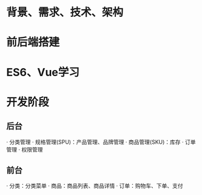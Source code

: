 # 背景、需求、技术、架构
# 前后端搭建
# ES6、Vue学习
# 开发阶段
## 后台
· 分类管理
· 规格管理(SPU)：产品管理、品牌管理
· 商品管理(SKU)：库存
· 订单管理
· 权限管理
## 前台
· 分类：分类菜单
· 商品：商品列表、商品详情
· 订单：购物车、下单、支付
